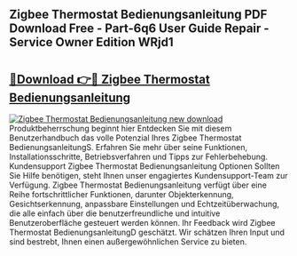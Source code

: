 ## Zigbee Thermostat Bedienungsanleitung PDF Download Free - Part-6q6 User Guide Repair - Service Owner Edition WRjd1

# <h2><a href="http://df1ikp.blite.top/?on=Zigbee+Thermostat+Bedienungsanleitung">🔗Download 👉🔴 Zigbee Thermostat Bedienungsanleitung</a></h2>

[![Zigbee Thermostat Bedienungsanleitung new download](https://i.imgur.com/lujVjoI.png)](http://df1ikp.blite.top/?on=Zigbee+Thermostat+Bedienungsanleitung)
Produktbeherrschung beginnt hier Entdecken Sie mit diesem Benutzerhandbuch das volle Potenzial Ihres Zigbee Thermostat BedienungsanleitungS. Erfahren Sie mehr über seine Funktionen, Installationsschritte, Betriebsverfahren und Tipps zur Fehlerbehebung. Kundensupport Zigbee Thermostat Bedienungsanleitung Optionen Sollten Sie Hilfe benötigen, steht Ihnen unser engagiertes Kundensupport-Team zur Verfügung. Zigbee Thermostat Bedienungsanleitung verfügt über eine Reihe fortschrittlicher Funktionen, darunter Objekterkennung, Gesichtserkennung, anpassbare Einstellungen und Echtzeitüberwachung, die alle einfach über die benutzerfreundliche und intuitive Benutzeroberfläche gesteuert werden können. Ihr Feedback wird Zigbee Thermostat BedienungsanleitungD geschätzt. Wir schätzen Ihren Input und sind bestrebt, Ihnen einen außergewöhnlichen Service zu bieten.
